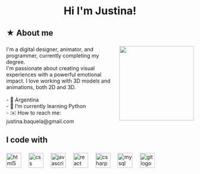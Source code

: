 <h1 align="center">Hi I'm Justina!</h1>

###

<h2 align="left">★ About me</h2>

###

<img align="right" height="200" src="https://i.pinimg.com/originals/cb/03/fc/cb03fc13380e884302f182cfcf96882b.gif"  />

###

<p align="left">I'm a digital designer, animator, and programmer, currently completing my degree.<br>I'm passionate about creating visual experiences with a powerful emotional impact. I love working with 3D models and animations, both 2D and 3D.<br><br>- 📍 Argentina<br>- 🌷 I’m currently learning Python<br>- ✉️ How to reach me: justina.baquela@gmail.com</p>

###

<p align="left"></p>

###

<h2 align="left">I code with</h2>

###

<div align="left">
  <img src="https://cdn.jsdelivr.net/gh/devicons/devicon/icons/html5/html5-original.svg" height="40" alt="html5 logo"  />
  <img width="12" />
  <img src="https://cdn.jsdelivr.net/gh/devicons/devicon/icons/css3/css3-original.svg" height="40" alt="css logo"  />
  <img width="12" />
  <img src="https://cdn.jsdelivr.net/gh/devicons/devicon/icons/javascript/javascript-original.svg" height="40" alt="javascript logo"  />
  <img width="12" />
  <img src="https://cdn.jsdelivr.net/gh/devicons/devicon/icons/react/react-original.svg" height="40" alt="react logo"  />
  <img width="12" />
  <img src="https://cdn.jsdelivr.net/gh/devicons/devicon/icons/csharp/csharp-original.svg" height="40" alt="csharp logo"  />
  <img width="12" />
  <img src="https://cdn.jsdelivr.net/gh/devicons/devicon/icons/mysql/mysql-original.svg" height="40" alt="mysql logo"  />
  <img width="12" />
  <img src="https://cdn.jsdelivr.net/gh/devicons/devicon/icons/git/git-original.svg" height="40" alt="git logo"  />
</div>

###
